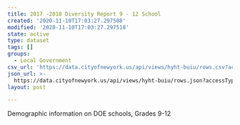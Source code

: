 ```yaml
---
title: 2017 -2018 Diversity Report 9 - 12 School
created: '2020-11-10T17:03:27.297508'
modified: '2020-11-10T17:03:27.297518'
state: active
type: dataset
tags: []
groups:
  - Local Government
csv_url: 'https://data.cityofnewyork.us/api/views/hyht-buiu/rows.csv?accessType=DOWNLOAD'
json_url: >-
  https://data.cityofnewyork.us/api/views/hyht-buiu/rows.json?accessType=DOWNLOAD
layout: post

---
```

Demographic information on DOE schools, Grades 9-12
